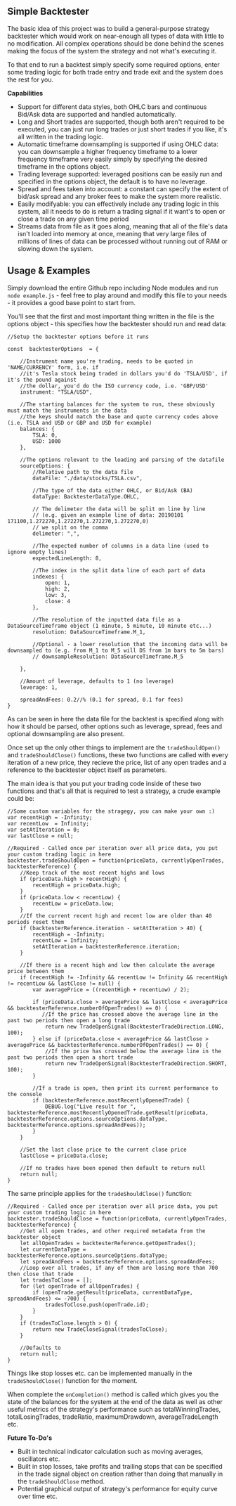 
## Simple Backtester
The basic idea of this project was to build a general-purpose strategy backtester which would work on near-enough all types of data with little to no modification. All complex operations should be done behind the scenes making the focus of the system the strategy and not what's executing it.

To that end to run a backtest simply specify some required options, enter some trading logic for both trade entry and trade exit and the system does the rest for you.

**Capabilities**

 - Support for different data styles, both OHLC bars and continuous Bid/Ask data are supported and handled automatically.
 - Long and Short trades are supported, though both aren't required to be executed, you can just run long trades or just short trades if you like, it's all written in the trading logic.
 - Automatic timeframe downsampling is supported if using OHLC data: you can downsample a higher frequency timeframe to a lower frequency timeframe very easily simply by specifying the desired timeframe in the options object.
 - Trading leverage supported: leveraged positions can be easily run and specified in the options object, the default is to have no leverage.
 - Spread and fees taken into account: a constant can specify the extent of bid/ask spread and any broker fees to make the system more realistic.
 - Easily modifyable: you can effectively include any trading logic in this system, all it needs to do is return a trading signal if it want's to open or close a trade on any given time period
 - Streams data from file as it goes along, meaning that all of the file's data isn't loaded into memory at once, meaning that very large files of millions of lines of data can be processed without running out of RAM or slowing down the system.

## Usage & Examples
Simply download the entire Github repo including Node modules and run `node example.js` - feel free to play around and modify this file to your needs - it provides a good base point to start from.

You'll see that the first and most important thing written in the file is the options object - this specifies how the backtester should run and read data:

	//Setup the backtester options before it runs

	const  backtesterOptions  = {

		//Instrument name you're trading, needs to be quoted in 'NAME/CURRENCY' form, i.e. if
		//it's Tesla stock being traded in dollars you'd do 'TSLA/USD', if it's the pound against
		//the dollar, you'd do the ISO currency code, i.e. 'GBP/USD'
		instrument: "TSLA/USD",

		//The starting balances for the system to run, these obviously must match the instruments in the data
		//the keys should match the base and quote currency codes above (i.e. TSLA and USD or GBP and USD for example)
		balances: {
			TSLA: 0,
			USD: 1000
		},

		//The options relevant to the loading and parsing of the datafile
		sourceOptions: {
			//Relative path to the data file
			dataFile: "./data/stocks/TSLA.csv",

			//The type of the data either OHLC, or Bid/Ask (BA)
			dataType: BacktesterDataType.OHLC,

			// The delimeter the data will be split on line by line
			// (e.g. given an example line of data: 20190101 171100,1.272270,1.272270,1.272270,1.272270,0)
			// we split on the comma
			delimeter: ",",

			//The expected number of columns in a data line (used to ignore empty lines)
			expectedLineLength: 8,

			//The index in the split data line of each part of data
			indexes: {
				open: 1,
				high: 2,
				low: 3,
				close: 4
			},

			//The resolution of the inputted data file as a DataSourceTimeframe object (1 minute, 5 minute, 10 minute etc...)
			resolution: DataSourceTimeframe.M_1,

			//Optional - a lower resolution that the incoming data will be downsampled to (e.g. from M_1 to M_5 will DS from 1m bars to 5m bars)
			// downsampleResolution: DataSourceTimeframe.M_5

		},

		//Amount of leverage, defaults to 1 (no leverage)
		leverage: 1,

		spreadAndFees: 0.2//% (0.1 for spread, 0.1 for fees)
	}

As can be seen in here the data file for the backtest is specified along with how it should be parsed, other options such as leverage, spread, fees and optional downsampling are also present.

Once set up the only other things to implement are the `tradeShouldOpen()` and `tradeShouldClose()` functions, these two functions are called with every iteration of a new price, they recieve the price, list of any open trades and a reference to the backtester object itself as parameters.

The main idea is that you put your trading code inside of these two functions and that's all that is required to test a strategy, a crude example could be:

	
	//Some custom variables for the stragegy, you can make your own :)
	var recentHigh = -Infinity;
	var recentLow  = Infinity;
	var setAtIteration = 0;
	var lastClose = null;

	//Required - Called once per iteration over all price data, you put your custom trading logic in here
	backtester.tradeShouldOpen = function(priceData, currentlyOpenTrades, backtesterReference) {
	    //Keep track of the most recent highs and lows
	    if (priceData.high > recentHigh) {
	        recentHigh = priceData.high;
	    }
	    if (priceData.low < recentLow) {
	        recentLow = priceData.low;
	    }
	    //If the current recent high and recent low are older than 40 periods reset them
	    if (backtesterReference.iteration - setAtIteration > 40) {
	        recentHigh = -Infinity;
	        recentLow = Infinity;
	        setAtIteration = backtesterReference.iteration;
	    }
    
	    //If there is a recent high and low then calculate the average price between them
	    if (recentHigh != -Infinity && recentLow != Infinity && recentHigh != recentLow && lastClose != null) {
	        var averagePrice = ((recentHigh + recentLow) / 2);
	        
	        if (priceData.close > averagePrice && lastClose < averagePrice && backtesterReference.numberOfOpenTrades() == 0) {
	           //If the price has crossed above the average line in the past two periods then open a long trade
	            return new TradeOpenSignal(BacktesterTradeDirection.LONG, 100);
	        } else if (priceData.close < averagePrice && lastClose > averagePrice && backtesterReference.numberOfOpenTrades() == 0) {
	            //If the price has crossed below the average line in the past two periods then open a short trade
	            return new TradeOpenSignal(BacktesterTradeDirection.SHORT, 100);
	        }

	        //If a trade is open, then print its current performance to the console
	        if (backtesterReference.mostRecentlyOpenedTrade) {
	            DEBUG.log("Live result for ", backtesterReference.mostRecentlyOpenedTrade.getResult(priceData,                backtesterReference.options.sourceOptions.dataType, backtesterReference.options.spreadAndFees));
	        }
	    }
	    
	    //Set the last close price to the current close price
	    lastClose = priceData.close;

	    //If no trades have been opened then default to return null
	    return null;
	}
	

The same principle applies for the `tradeShouldClose()` function:

	//Required - Called once per iteration over all price data, you put your custom trading logic in here
	backtester.tradeShouldClose = function(priceData, currentlyOpenTrades, backtesterReference) {
	    //Get all open trades, and other required metadata from the backtester object
	    let allOpenTrades = backtesterReference.getOpenTrades();
	    let currentDataType = backtesterReference.options.sourceOptions.dataType;
	    let spreadAndFees = backtesterReference.options.spreadAndFees;
	    //Loop over all trades, if any of them are losing more than 700 then close that trade
	    let tradesToClose = [];
	    for (let openTrade of allOpenTrades) {
	        if (openTrade.getResult(priceData, currentDataType, spreadAndFees) <= -700) {
	            tradesToClose.push(openTrade.id);
	        }
	    }
	    if (tradesToClose.length > 0) {
	        return new TradeCloseSignal(tradesToClose);
	    }

	    //Defaults to 
	    return null;
	}

Things like stop losses etc. can be implemented manually in the `tradeShouldClose()` function for the moment.

When complete the `onCompletion()` method is called which gives you the state of the balances for the system at the end of the data as well as other useful metrics of the strategy's performance such as totalWinningTrades, totalLosingTrades, tradeRatio, maximumDrawdown, averageTradeLength etc.

**Future To-Do's**

 - Built in technical indicator calculation such as moving averages, oscillators etc.
 - Built in stop losses, take profits and trailing stops that can be specified in the trade signal object on creation rather than doing that manually in the `tradeShouldClose` method.
 - Potential graphical output of strategy's performance for equity curve over time etc.
